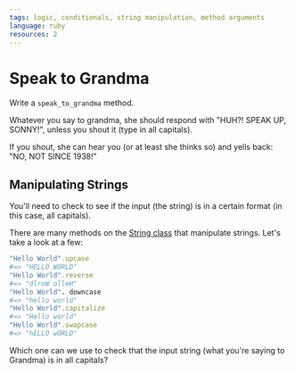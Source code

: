 ```yaml
---
tags: logic, conditionals, string manipulation, method arguments
language: ruby
resources: 2
---
```


# Speak to Grandma

Write a `speak_to_grandma` method.

Whatever you say to grandma, she should respond with "HUH?! SPEAK UP, SONNY!", unless you shout it (type in all capitals).

If you shout, she can hear you (or at least she thinks so) and yells back: "NO, NOT SINCE 1938!"

## Manipulating Strings

You'll need to check to see if the input (the string) is in a certain format (in this case, all capitals).

There are many methods on the [String class](http://www.ruby-doc.org/core-2.1.4/String.html) that manipulate strings. Let's take a look at a few:

```ruby
"Hello World".upcase
#=> "HELLO WORLD"
"Hello World".reverse
#=> "dlroW olleH" 
"Hello World". downcase
#=> "hello world" 
"Hello World".capitalize
#=> "Hello world" 
"Hello World".swapcase
#=> "hELLO wORLD" 
```

Which one can we use to check that the input string (what you're saying to Grandma) is in all capitals?

